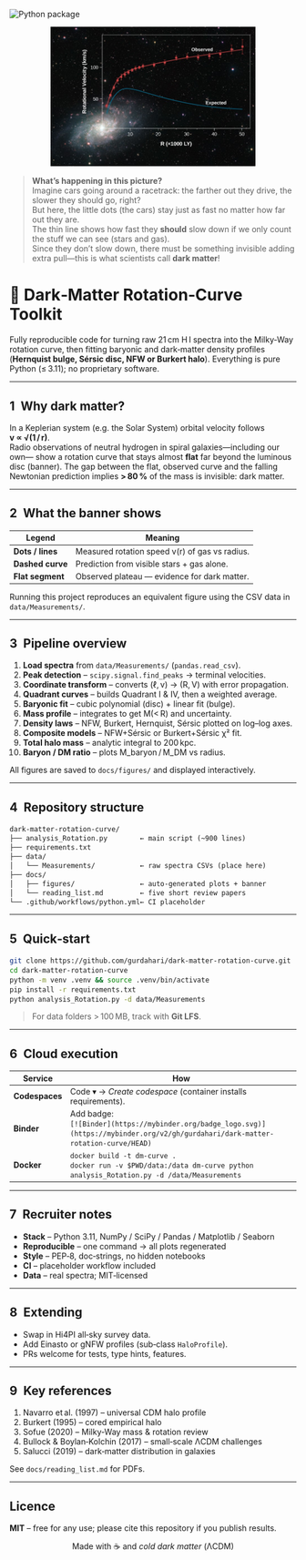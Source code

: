 ![Python package](https://github.com/gurdahari/dark-matter-rotation-curve/actions/workflows/python.yml/badge.svg)


<p align="center">
  <img width="360" src="docs/figures/rotation_curve_banner"
       alt="Observed rotation curve stays flat while baryonic prediction falls">
</p>

> **What’s happening in this picture?**  
> Imagine cars going around a racetrack: the farther out they drive, the slower they should go, right?  
> But here, the little dots (the cars) stay just as fast no matter how far out they are.  
> The thin line shows how fast they **should** slow down if we only count the stuff we can see (stars and gas).  
> Since they don’t slow down, there must be something invisible adding extra pull—this is what scientists call **dark matter**!


# 🌌  Dark‑Matter Rotation‑Curve Toolkit

Fully reproducible code for turning raw 21 cm H I spectra into the Milky‑Way
rotation curve, then fitting baryonic and dark‑matter density profiles
(**Hernquist bulge, Sérsic disc, NFW or Burkert halo**).
Everything is pure Python (≤ 3.11); no proprietary software.

---

## 1 Why dark matter?

In a Keplerian system (e.g. the Solar System) orbital velocity follows  
**v ∝ √(1 / r)**.  
Radio observations of neutral hydrogen in spiral galaxies—including our own—
show a rotation curve that stays almost **flat** far beyond the luminous disc
(banner). The gap between the flat, observed curve and the falling Newtonian
prediction implies **> 80 %** of the mass is invisible: dark matter.

---

## 2 What the banner shows

| Legend | Meaning |
|--------|---------|
| **Dots / lines** | Measured rotation speed v(r) of gas vs radius. |
| **Dashed curve** | Prediction from visible stars + gas alone. |
| **Flat segment** | Observed plateau — evidence for dark matter. |

Running this project reproduces an equivalent figure using the CSV data in
`data/Measurements/`.

---

## 3 Pipeline overview

1. **Load spectra** from `data/Measurements/` (`pandas.read_csv`).  
2. **Peak detection** – `scipy.signal.find_peaks` → terminal velocities.  
3. **Coordinate transform** – converts (ℓ, v) → (R, V) with error propagation.  
4. **Quadrant curves** – builds Quadrant I & IV, then a weighted average.  
5. **Baryonic fit** – cubic polynomial (disc) + linear fit (bulge).  
6. **Mass profile** – integrates to get M(< R) and uncertainty.  
7. **Density laws** – NFW, Burkert, Hernquist, Sérsic plotted on log–log axes.  
8. **Composite models** – NFW+Sérsic or Burkert+Sérsic χ² fit.  
9. **Total halo mass** – analytic integral to 200 kpc.  
10. **Baryon / DM ratio** – plots M_baryon / M_DM vs radius.

All figures are saved to `docs/figures/` and displayed interactively.

---

## 4 Repository structure

```
dark-matter-rotation-curve/
├── analysis_Rotation.py        ← main script (~900 lines)
├── requirements.txt
├── data/
│   └── Measurements/           ← raw spectra CSVs (place here)
├── docs/
│   ├── figures/                ← auto-generated plots + banner
│   └── reading_list.md         ← five short review papers
└── .github/workflows/python.yml← CI placeholder
```

---

## 5 Quick‑start

```bash
git clone https://github.com/gurdahari/dark-matter-rotation-curve.git
cd dark-matter-rotation-curve
python -m venv .venv && source .venv/bin/activate
pip install -r requirements.txt
python analysis_Rotation.py -d data/Measurements
```

> For data folders > 100 MB, track with **Git LFS**.

---

## 6 Cloud execution

| Service | How |
|---------|-----|
| **Codespaces** | Code ▾ → *Create codespace* (container installs requirements). |
| **Binder** | Add badge:<br>`[![Binder](https://mybinder.org/badge_logo.svg)](https://mybinder.org/v2/gh/gurdahari/dark-matter-rotation-curve/HEAD)` |
| **Docker** | `docker build -t dm-curve .`<br>`docker run -v $PWD/data:/data dm-curve python analysis_Rotation.py -d /data/Measurements` |

---

## 7 Recruiter notes

* **Stack** – Python 3.11, NumPy / SciPy / Pandas / Matplotlib / Seaborn  
* **Reproducible** – one command → all plots regenerated  
* **Style** – PEP‑8, doc‑strings, no hidden notebooks  
* **CI** – placeholder workflow included  
* **Data** – real spectra; MIT‑licensed

---

## 8 Extending

* Swap in Hi4PI all‑sky survey data.  
* Add Einasto or gNFW profiles (sub‑class `HaloProfile`).  
* PRs welcome for tests, type hints, features.

---

## 9 Key references

1. Navarro et al. (1997) – universal CDM halo profile  
2. Burkert (1995) – cored empirical halo  
3. Sofue (2020) – Milky‑Way mass & rotation review  
4. Bullock & Boylan‑Kolchin (2017) – small‑scale ΛCDM challenges  
5. Salucci (2019) – dark‑matter distribution in galaxies  

See `docs/reading_list.md` for PDFs.

---

## Licence

**MIT** – free for any use; please cite this repository if you publish results.

<p align="center">
  Made with ☕ and <em>cold dark matter</em> (ΛCDM)
</p>
